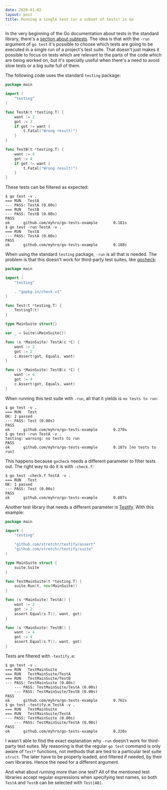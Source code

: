 ```yaml
---
date: 2020-01-02
layout: post
title: Running a single test (or a subset of tests) in Go
...
```


In the very beginning of the Go documentation about tests in the standard library, there's a [section about subtests][golang-subtests]. The idea is that with the `-run` argument of `go test` it's possible to choose which tests are going to be executed in a single run of a project's test suite. That doesn't just makes it possible to focus on tests which are relevant to the parts of the code which are being worked on, but it's specially useful when there's a need to avoid slow tests or a big suite full of them.

The following code uses the standard `testing` package:

```go
package main

import (
	"testing"
)

func TestA(t *testing.T) {
	want := 2
	got := 2
	if got != want {
		t.Fatal("Wrong result!")
	}
}

func TestB(t *testing.T) {
	want := 4
	got := 4
	if got != want {
		t.Fatal("Wrong result!")
	}
}
```

These tests can be filtered as expected:

```
$ go test -v .
=== RUN   TestA
--- PASS: TestA (0.00s)
=== RUN   TestB
--- PASS: TestB (0.00s)
PASS
ok      github.com/myhro/go-tests-example       0.181s
$ go test -run TestA -v .
=== RUN   TestA
--- PASS: TestA (0.00s)
PASS
ok      github.com/myhro/go-tests-example       0.188s
```

When using the standard `testing` package, `-run` is all that is needed. The problem is that this doesn't work for third-party test suites, like [gocheck][gocheck]:

```go
package main

import (
	"testing"

	. "gopkg.in/check.v1"
)

func Test(t *testing.T) {
	TestingT(t)
}

type MainSuite struct{}

var _ = Suite(&MainSuite{})

func (s *MainSuite) TestA(c *C) {
	want := 2
	got := 2
	c.Assert(got, Equals, want)
}

func (s *MainSuite) TestB(c *C) {
	want := 4
	got := 4
	c.Assert(got, Equals, want)
}
```

When running this test suite with `-run`, all that it yields is `no tests to run`:

```
$ go test -v .
=== RUN   Test
OK: 2 passed
--- PASS: Test (0.00s)
PASS
ok      github.com/myhro/go-tests-example       0.270s
$ go test -run TestA -v .
testing: warning: no tests to run
PASS
ok      github.com/myhro/go-tests-example       0.187s [no tests to run]
```

This happens because `gocheck` needs a different parameter to filter tests out. The right way to do it is with `-check.f`:

```
$ go test -check.f TestA -v .
=== RUN   Test
OK: 1 passed
--- PASS: Test (0.00s)
PASS
ok      github.com/myhro/go-tests-example       0.687s
```

Another test library that needs a different parameter is [Testify][testify]. With this example:

```go
package main

import (
	"testing"

	"github.com/stretchr/testify/assert"
	"github.com/stretchr/testify/suite"
)

type MainSuite struct {
	suite.Suite
}

func TestMainSuite(t *testing.T) {
	suite.Run(t, new(MainSuite))
}

func (s *MainSuite) TestA() {
	want := 2
	got := 2
	assert.Equal(s.T(), want, got)
}

func (s *MainSuite) TestB() {
	want := 4
	got := 4
	assert.Equal(s.T(), want, got)
}
```

Tests are filtered with `-testify.m`:

```
$ go test -v .
=== RUN   TestMainSuite
=== RUN   TestMainSuite/TestA
=== RUN   TestMainSuite/TestB
--- PASS: TestMainSuite (0.00s)
    --- PASS: TestMainSuite/TestA (0.00s)
    --- PASS: TestMainSuite/TestB (0.00s)
PASS
ok      github.com/myhro/go-tests-example       0.762s
$ go test -testify.m TestA -v .
=== RUN   TestMainSuite
=== RUN   TestMainSuite/TestA
--- PASS: TestMainSuite (0.00s)
    --- PASS: TestMainSuite/TestA (0.00s)
PASS
ok      github.com/myhro/go-tests-example       0.220s
```

I wasn't able to find the exact explanation why `-run` doesn't work for third-party test suites. My reasoning is that the regular `go test` command is only aware of `Test*` functions, not methods that are tied to a particular test suite `struct`. The later have to be properly loaded, and filtered if needed, by their own libraries. Hence the need for a different argument.

And what about running more than one test? All of the mentioned test libraries accept regular expressions when specifying test names, so both `TestA` and `TestB` can be selected with `Test[AB]`.


[gocheck]: http://labix.org/gocheck
[golang-subtests]: https://golang.org/pkg/testing/#hdr-Subtests_and_Sub_benchmarks
[testify]: https://github.com/stretchr/testify
